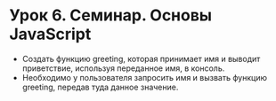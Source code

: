 # Урок 6. Семинар. Основы JavaScript

* Cоздать функцию greeting, которая принимает имя и выводит приветствие, 
используя переданное имя, в консоль.
* Необходимо у пользователя запросить имя и вызвать функцию greeting, передав туда данное значение.

